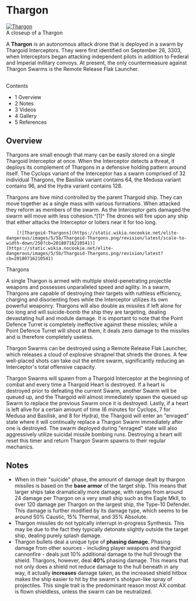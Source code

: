 # Thargon
[![Thargon](https://static.wikia.nocookie.net/elite-dangerous/images/3/3a/Thargon.jpg/revision/latest/scale-to-width-down/300?cb=20171001022601)](https://static.wikia.nocookie.net/elite-dangerous/images/3/3a/Thargon.jpg/revision/latest?cb=20171001022601) 	 		 			 		 		 		 			
A closeup of a Thargon
 		 	 

A **Thargon** is an autonomous attack drone that is deployed in a swarm by Thargoid Interceptors. They were first identified on September 26, 3303, when Interceptors began attacking independent pilots in addition to Federal and Imperial military convoys. At present, the only countermeasure against Thargon Swarms is the Remote Release Flak Launcher.

## 

Contents

- 1 Overview
- 2 Notes
- 3 Videos
- 4 Gallery
- 5 References

## Overview

Thargons are small enough that many can be easily stored on a single Thargoid Interceptor at once. When the Interceptor detects a threat, it deploys its complement of Thargons in a defensive holding pattern around itself. The Cyclops variant of the Interceptor has a swarm comprised of 32 individual Thargons, the Basilisk variant contains 64, the Medusa variant contains 96, and the Hydra variant contains 128.

Thargons are hive mind controlled by the parent Thargoid ship. They can move together as a single mass with various formations. When attacked they reform as members of the swarm. As the Interceptor gets damaged the swarm will move with less cohesion.^[1]^ The drones will fire upon any ship that either attacks the Interceptor or loiters near it for too long.

 	 	[![Thargoid-Thargons](https://static.wikia.nocookie.net/elite-dangerous/images/5/5b/Thargoid-Thargons.png/revision/latest/scale-to-width-down/250?cb=20180716210541)](https://static.wikia.nocookie.net/elite-dangerous/images/5/5b/Thargoid-Thargons.png/revision/latest?cb=20180716210541) 	 		 			 		 		 		 			
Thargons
 		 	 

A single Thargon is armed with multiple shield-penetrating projectile weapons and possesses unparalleled speed and agility. In a swarm, Thargons are capable of destroying their targets with ruthless efficiency, charging and disorienting foes while the Interceptor utilizes its own powerful weaponry. Thargons will also double as missiles if left alone for too long and will suicide-bomb the ship they are targeting, dealing devastating hull and module damage. It is important to note that the Point Defence Turret is completely ineffective against these missiles; while a Point Defence Turret will shoot at them, it deals zero damage to the missiles and is therefore completely useless.

Thargon Swarms can be destroyed using a Remote Release Flak Launcher, which releases a cloud of explosive shrapnel that shreds the drones. A few well-placed shots can take out the entire swarm, significantly reducing an Interceptor's total offensive capacity. 

Thargon Swarms will spawn from a Thargoid Interceptor at the beginning of combat and every time a Thargoid Heart is destroyed. If a heart is destroyed prior to defeating the current Swarm, another Swarm will be queued up, and the Thargoid will almost immediately spawn the queued up Swarm to replace the previous Swarm once it is destroyed. Lastly, if a heart is left alive for a certain amount of time (6 minutes for Cyclops, 7 for Medusa and Basilisk, and 8 for Hydra), the Thargoid will enter an "enraged" state where it will continually replace a Thargon Swarm immediately after one is destroyed. The swarm deployed during "enraged" state will also aggressively utilize suicidal missile bombing runs. Destroying a heart will reset this timer and return Thargon Swarm spawns to their regular mechanics.

## Notes

- When in their "suicide" phase, the amount of damage dealt by thargon missiles is based on the **base armor** of the target ship. This means that larger ships take dramatically more damage, with ranges from around 24 damage per Thargon on a very small ship such as the Eagle MkII, to over 120 damage per Thargon on the largest ship, the Type-10 Defender. This damage is further modified by its damage type, which seems to be around 50% Caustic, 15% Thermal, and 35% Absolute.
- Thargon missiles do not typically interrupt in-progress Synthesis. This may be due to the fact they typically detonate slightly outside the target ship, dealing purely splash damage.
- Thargon bullets deal a unique type of **phasing damage.** Phasing damage from other sources - including player weapons and thargoid cannonfire - deals just 10% additional damage to the hull through the shield. Thargons, however, deal **40%** phasing damage. This means that not only does a shield not reduce damage to the hull beneath in any way, it actually **increases** damage taken, as the increased shield hitbox makes the ship easier to hit by the swarm's shotgun-like spray of projectiles. This single trait is the predominant reason most AX combat is flown shieldless, unless the swarm can be neutralized.
